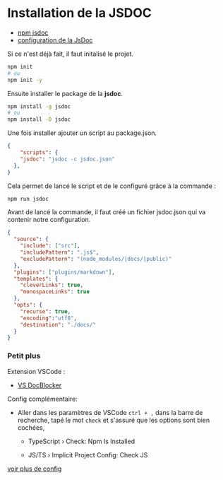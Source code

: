 # Installation de la JSDOC

- [npm jsdoc](https://www.npmjs.com/package/jsdoc)
- [configuration de la JsDoc](https://jsdoc.app/about-configuring-jsdoc.html)

Si ce n'est déjà fait, il faut initalisé le projet.

````bash
npm init
# ou
npm init -y 
````

Ensuite installer le package de la **jsdoc**.

````bash
npm install -g jsdoc
# ou 
npm install -D jsdoc

````

Une fois installer ajouter un script au package.json.

````json
{
    "scripts": {
    "jsdoc": "jsdoc -c jsdoc.json"
  },
}
````

Cela permet de lancé le script et de le configuré grâce à la commande :

````bash
npm run jsdoc
````

Avant de lancé la commande, il faut créé un fichier jsdoc.json qui va contenir notre configuration.

````json
{
  "source": {
    "include": ["src"],
    "includePattern": ".js$",
    "excludePattern": "(node_modules/|docs/|public)"
  },
  "plugins": ["plugins/markdown"],
  "templates": {
    "cleverLinks": true,
    "monospaceLinks": true
  },
  "opts": {
    "recurse": true,
    "encoding":"utf8",
    "destination": "./docs/"
  }
}
````

### Petit plus

Extension VSCode :

- [VS DocBlocker](https://marketplace.visualstudio.com/items?itemName=jeremyljackson.vs-docblock)

Config complémentaire:

- Aller dans les paramètres de VSCode `ctrl + ,` dans la barre de recherche, tapé le mot `check` et s'assuré que les options sont bien cochées,

  - TypeScript › Check: Npm Is Installed

  - JS/TS › Implicit Project Config: Check JS

[voir plus de config](https://www.youtube.com/watch?v=h1nCs3tGpMM)
